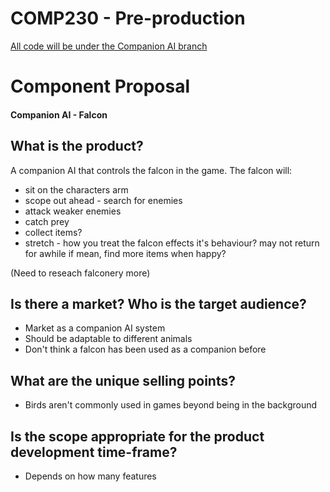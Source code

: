 # COMP230  - Pre-production
[All code will be under the Companion AI branch](https://github.com/NecroReindeer/comp230-pre-production/tree/Companion-AI)
# Component Proposal 
#### Companion AI - Falcon
## What is the product?
A companion AI that controls the falcon in the game. 
The falcon will:
* sit on the characters arm
* scope out ahead - search for enemies
* attack weaker enemies
* catch prey
* collect items?
* stretch - how you treat the falcon effects it's behaviour? may not return for awhile if mean, find more items when happy?

(Need to reseach falconery more)

## Is there a market? Who is the target audience?
* Market as a companion AI system
* Should be adaptable to different animals
* Don't think a falcon has been used as a companion before

## What are the unique selling points?
* Birds aren't commonly used in games beyond being in the background


## Is the scope appropriate for the product development time-frame?
* Depends on how many features
